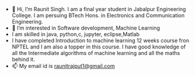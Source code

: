 - 👋 Hi, I’m Raunit Singh. I am a final year student in Jabalpur Engineering College. I am persuing BTech Hons. in Electronics and Communication Engineering.
- 👀 I’m interested in Software development, Machine Learning
- I am skilled in java, python,c, jupyter, eclipse,Matlab
- I have completed Introduction to machine learning 12 weeks course fron NPTEL and I am also a topper in this course. I have good knowledge of all the Intermediate algorithms of machine learning and all the maths behind it.
- 📫 My email id is raunitrajput1@gmail.com

<!---
RaunitS/RaunitS is a ✨ special ✨ repository because its `README.md` (this file) appears on your GitHub profile.
You can click the Preview link to take a look at your changes.
--->
